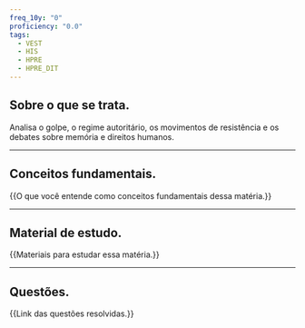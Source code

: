 ```yaml
---
freq_10y: "0"
proficiency: "0.0"
tags:
  - VEST
  - HIS
  - HPRE
  - HPRE_DIT
---
```

## Sobre o que se trata.

Analisa o golpe, o regime autoritário, os movimentos de resistência e os debates sobre memória e direitos humanos.

--- 
## Conceitos fundamentais.

{{O que você entende como conceitos fundamentais dessa matéria.}}

---
## Material de estudo.

{{Materiais para estudar essa matéria.}}

--- 
## Questões.

{{Link das questões resolvidas.}}